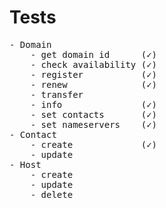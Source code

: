 # Tests
<pre>
- Domain 
    - get domain id      (✓)   
    - check availability (✓)
    - register           (✓)
    - renew              (✓)
    - transfer
    - info               (✓)
    - set contacts       (✓)
    - set nameservers    (✓)
- Contact
    - create             (✓)
    - update
- Host
    - create
    - update
    - delete
</pre>
